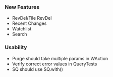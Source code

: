 ### New Features
* RevDel/File RevDel
* Recent Changes
* Watchlist
* Search

### Usability
* Purge should take multiple params in WAction
* Verify correct error values in QueryTests
* SQ should use SQ.with()